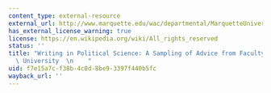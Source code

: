 ```yaml
---
content_type: external-resource
external_url: http://www.marquette.edu/wac/departmental/MarquetteUniversityWritinginPoliticalScienceCourses.shtml
has_external_license_warning: true
license: https://en.wikipedia.org/wiki/All_rights_reserved
status: ''
title: "Writing in Political Science: A Sampling of Advice from Faculty, Marquette\
  \ University  \n    "
uid: f7e15a7c-f38b-4c0d-8be9-3397f440b5fc
wayback_url: ''
---
```

